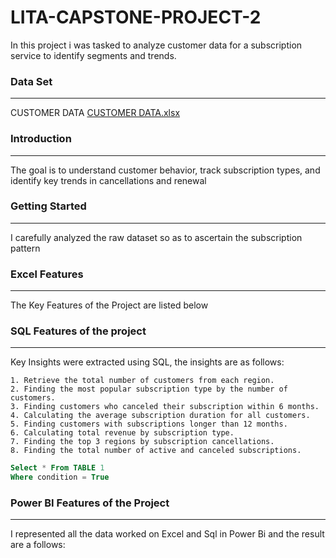 # LITA-CAPSTONE-PROJECT-2
In this project i was tasked to analyze customer data for a subscription service to identify segments and trends.

### Data Set
----
CUSTOMER DATA
[CUSTOMER DATA.xlsx](https://github.com/user-attachments/files/17635274/CUSTOMER.DATA.xlsx)

### Introduction
---
The goal is to understand customer behavior, track subscription types, and identify key trends in cancellations and renewal

### Getting Started
---
I carefully analyzed the raw dataset so as to ascertain the subscription pattern

### Excel Features
---
The Key Features of the Project are listed below
  

### SQL Features of the project
---
Key Insights were extracted using SQL, the insights are as follows:

    1. Retrieve the total number of customers from each region.
    2. Finding the most popular subscription type by the number of customers.
    3. Finding customers who canceled their subscription within 6 months.
    4. Calculating the average subscription duration for all customers.
    5. Finding customers with subscriptions longer than 12 months.
    6. Calculating total revenue by subscription type.
    7. Finding the top 3 regions by subscription cancellations.
    8. Finding the total number of active and canceled subscriptions.

```SQL
Select * From TABLE 1
Where condition = True
```
### Power BI Features of the Project
---
I represented all the data worked on Excel and Sql in Power Bi and the result are a follows:


